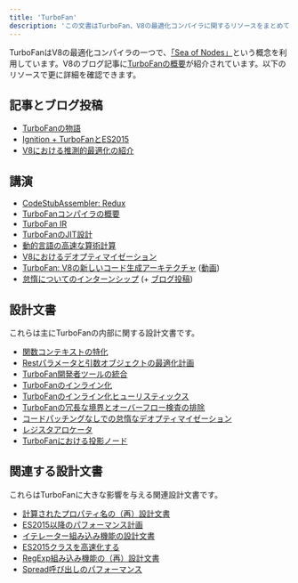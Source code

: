 ```yaml
---
title: 'TurboFan'
description: 'この文書はTurboFan、V8の最適化コンパイラに関するリソースをまとめています。'
---
```

TurboFanはV8の最適化コンパイラの一つで、[「Sea of Nodes」](https://darksi.de/d.sea-of-nodes/)という概念を利用しています。V8のブログ記事に[TurboFanの概要](/blog/turbofan-jit)が紹介されています。以下のリソースで更に詳細を確認できます。

## 記事とブログ投稿

- [TurboFanの物語](https://benediktmeurer.de/2017/03/01/v8-behind-the-scenes-february-edition)
- [Ignition + TurboFanとES2015](https://benediktmeurer.de/2016/11/25/v8-behind-the-scenes-november-edition)
- [V8における推測的最適化の紹介](https://ponyfoo.com/articles/an-introduction-to-speculative-optimization-in-v8)

## 講演

- [CodeStubAssembler: Redux](https://docs.google.com/presentation/d/1u6bsgRBqyVY3RddMfF1ZaJ1hWmqHZiVMuPRw_iKpHlY)
- [TurboFanコンパイラの概要](https://docs.google.com/presentation/d/1H1lLsbclvzyOF3IUR05ZUaZcqDxo7_-8f4yJoxdMooU/edit)
- [TurboFan IR](https://docs.google.com/presentation/d/1Z9iIHojKDrXvZ27gRX51UxHD-bKf1QcPzSijntpMJBM)
- [TurboFanのJIT設計](https://docs.google.com/presentation/d/1sOEF4MlF7LeO7uq-uThJSulJlTh--wgLeaVibsbb3tc)
- [動的言語の高速な算術計算](https://docs.google.com/a/google.com/presentation/d/1wZVIqJMODGFYggueQySdiA3tUYuHNMcyp_PndgXsO1Y)
- [V8におけるデオプティマイゼーション](https://docs.google.com/presentation/d/1Z6oCocRASCfTqGq1GCo1jbULDGS-w-nzxkbVF7Up0u0)
- [TurboFan: V8の新しいコード生成アーキテクチャ](https://docs.google.com/presentation/d/1_eLlVzcj94_G4r9j9d_Lj5HRKFnq6jgpuPJtnmIBs88) ([動画](https://www.youtube.com/watch?v=M1FBosB5tjM))
- [怠惰についてのインターンシップ](https://docs.google.com/presentation/d/1AVu1wiz6Deyz1MDlhzOWZDRn6g_iFkcqsGce1F23i-M) (+ [ブログ投稿](/blog/lazy-unlinking))

## 設計文書

これらは主にTurboFanの内部に関する設計文書です。

- [関数コンテキストの特化](https://docs.google.com/document/d/1CJbBtqzKmQxM1Mo4xU0ENA7KXqb1YzI6HQU8qESZ9Ic)
- [Restパラメータと引数オブジェクトの最適化計画](https://docs.google.com/document/d/1DvDx3Xursn1ViV5k4rT4KB8HBfBb2GdUy3wzNfJWcKM)
- [TurboFan開発者ツールの統合](https://docs.google.com/document/d/1zl0IA7dbPffvPPkaCmLVPttq4BYIfAe2Qy8sapkYgRE)
- [TurboFanのインライン化](https://docs.google.com/document/d/1l-oZOW3uU4kSAHccaMuUMl_RCwuQC526s0hcNVeAM1E)
- [TurboFanのインライン化ヒューリスティックス](https://docs.google.com/document/d/1VoYBhpDhJC4VlqMXCKvae-8IGuheBGxy32EOgC2LnT8)
- [TurboFanの冗長な境界とオーバーフロー検査の排除](https://docs.google.com/document/d/1R7-BIUnIKFzqki0jR4SfEZb3XmLafa04DLDrqhxgZ9U)
- [コードパッチングなしでの怠惰なデオプティマイゼーション](https://docs.google.com/document/d/1ELgd71B6iBaU6UmZ_lvwxf_OrYYnv0e4nuzZpK05-pg)
- [レジスタアロケータ](https://docs.google.com/document/d/1aeUugkWCF1biPB4tTZ2KT3mmRSDV785yWZhwzlJe5xY)
- [TurboFanにおける投影ノード](https://docs.google.com/document/d/1C9P8T98P1T_r2ymuUFz2jFWLUL7gbb6FnAaRjabuOMY/edit)

## 関連する設計文書

これらはTurboFanに大きな影響を与える関連設計文書です。

- [計算されたプロパティ名の（再）設計文書](https://docs.google.com/document/d/1eH1R6_C3lRrLtXKw0jNqAsqJ3cBecrqqvfRzLpfq7VE)
- [ES2015以降のパフォーマンス計画](https://docs.google.com/document/d/1EA9EbfnydAmmU_lM8R_uEMQ-U_v4l9zulePSBkeYWmY)
- [イテレーター組み込み機能の設計文書](https://docs.google.com/document/d/13z1fvRVpe_oEroplXEEX0a3WK94fhXorHjcOMsDmR-8)
- [ES2015クラスを高速化する](https://docs.google.com/document/d/1iCdbXuGVV8BK750wmP32eF4sCrnZ8y3Qlz0JiaLh9j8)
- [RegExp組み込み機能の（再）設計文書](https://docs.google.com/document/d/1MuqFjsfaRPL2ZqzVoeMRqtcAmcJSwmHljTbRIctVVUk)
- [Spread呼び出しのパフォーマンス](https://docs.google.com/document/d/1DWPizOSKqHhSJ7bdEI0HIVnner84xToEKUYqgXm3g30)
